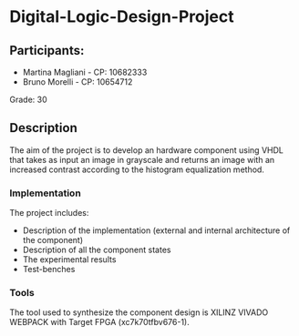 # Digital-Logic-Design-Project

## Participants:
- Martina Magliani - CP: 10682333
- Bruno Morelli - CP: 10654712

Grade: 30

## Description

The aim of the project is to develop an hardware component using VHDL that takes as input an image in grayscale and returns an image with an increased contrast according to the histogram equalization method.

### Implementation
The project includes:
- Description of the implementation (external and internal architecture of the component)
- Description of all the component states
- The experimental results
- Test-benches

### Tools
The tool used to synthesize the component design is XILINZ VIVADO WEBPACK with Target FPGA (xc7k70tfbv676-1).
